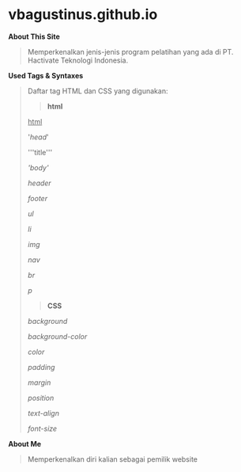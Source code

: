 # vbagustinus.github.io

**About This Site**
> Memperkenalkan jenis-jenis program pelatihan yang ada di PT. Hactivate Teknologi Indonesia.

**Used Tags & Syntaxes**
> Daftar tag HTML dan CSS yang digunakan:
>
> > **html**
>
> <ins>html</ins>
>
> '_head_'
>
> '''title'''
>
> _'body'_
>
> _header_
>
> _footer_
>
> _ul_
>
> _li_
>
> _img_
>
> _nav_
>
> _br_
>
> _p_
>
> > **CSS**
>
> _background_
>
> _background-color_
>
> _color_
>
> _padding_
>
> _margin_
>
> _position_
>
> _text-align_
>
> _font-size_
>
> 

**About Me**
> Memperkenalkan diri kalian sebagai pemilik website
